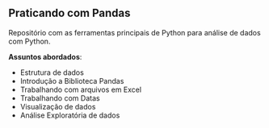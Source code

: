 ## Praticando com Pandas

Repositório com as ferramentas principais de Python para análise de dados com Python.
 
 **Assuntos abordados**:
 - Estrutura de dados
 - Introdução a Biblioteca Pandas
 - Trabalhando com arquivos em Excel
 - Trabalhando com Datas
 - Visualização de dados
 - Análise Exploratória de dados
